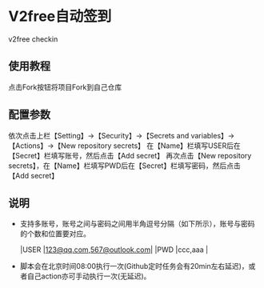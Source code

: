# V2free自动签到
v2free checkin
## 使用教程
点击Fork按钮将项目Fork到自己仓库

## 配置参数

依次点击上栏【Setting】->【Security】->【Secrets and variables】->【Actions】->【New repository secrets】
在【Name】栏填写USER后在【Secret】栏填写账号，然后点击【Add secret】
再次点击【New repository secrets】，在【Name】栏填写PWD后在【Secret】栏填写密码，然后点击【Add secret】

## 说明
* 支持多账号，账号之间与密码之间用半角逗号分隔（如下所示），账号与密码的个数和位置要对应。

    |USER   |123@qq.com,567@outlook.com|
    |PWD    |ccc,aaa                   |

* 脚本会在北京时间08:00执行一次(Github定时任务会有20min左右延迟)，或者自己action亦可手动执行一次(无延迟)。
